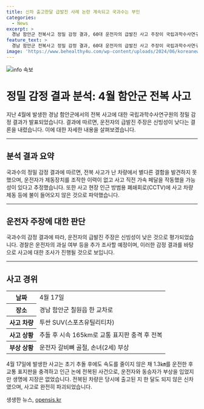 ```yaml
---
title: 신차 출고한달 급발진 사례 논란 계속되고 국과수는 부인
categories:
  - News
excerpt: >
  경남 함안군 전복사고 정밀 감정 결과, 60대 운전자의 급발진 사고 주장이 국립과학수사연구원에 의해 받아들여지지 않았다. 국과수는 정밀 감정 결과 전복 사고가 난 차량에서 결함을 발견하지 못했으며, 운전자가 제동장치를 조작한 이력이 없고 사고 직전 가속 페달을 작동했을 가능성이 있다고 추정했다. 이에 따라 운전자의 급발진 주장은 신빙성이 낮은 것으로 판단되어 운전자 과실 여부 등이 추가 조사될 예정이다. 이 사고로 운전자와 손녀가 다쳤으나, 심각한 생명에 지장은 없었다.
feature_text: >
  경남 함안군 전복사고 정밀 감정 결과, 60대 운전자의 급발진 사고 주장이 국립과학수사연구원에 의해 받아들여지지 않았다. 국과수는 정밀 감정 결과 전복 사고가 난 차량에서 결함을 발견하지 못했으며, 운전자가 제동장치를 조작한 이력이 없고 사고 직전 가속 페달을 작동했을 가능성이 있다고 추정했다. 이에 따라 운전자의 급발진 주장은 신빙성이 낮은 것으로 판단되어 운전자 과실 여부 등이 추가 조사될 예정이다. 이 사고로 운전자와 손녀가 다쳤으나, 심각한 생명에 지장은 없었다.
image: 'https://www.behealthy4u.com/wp-content/uploads/2024/06/koreanews.jpg'
---
```


<p><img src="https://www.behealthy4u.com/wp-content/uploads/2024/06/koreanews.jpg" alt="info 속보" /></p>

<h1>정밀 감정 결과 분석: 4월 함안군 전복 사고</h1>

<p data-ke-size="size16">지난 4월에 발생한 경남 함안군에서의 전복 사고에 대한 국립과학수사연구원의 정밀 감정 결과가 발표되었습니다. 결과에 따르면, 운전자의 급발진 주장은 신빙성이 낮다는 결론을 내렸습니다. 이에 대한 자세한 내용을 살펴보겠습니다.</p>

<hr>

<h2 data-ke-size="size26">분석 결과 요약</h2>

<p data-ke-size="size16">국과수의 정밀 감정 결과에 따르면, 전복 사고가 난 차량에서 별다른 결함을 발견하지 못했으며, 운전자가 제동장치를 조작한 이력이 없고 사고 직전 가속 페달을 작동했을 가능성이 있다고 추정했습니다. 또한 사고 현장 인근 방범용 폐쇄회로(CCTV)에 사고 차량 제동 등에 불이 들어오지 않은 것으로 파악했습니다.</p>

<hr>

<h2 data-ke-size="size26">운전자 주장에 대한 판단</h2>

<p data-ke-size="size16">국과수의 감정 결과에 따라, 운전자의 급발진 주장은 신빙성이 낮은 것으로 평가되었습니다. 경찰은 운전자의 과실 여부 등을 추가 조사할 예정이며, 이러한 감정 결과를 바탕으로 사고에 대한 조사가 진행될 것으로 보입니다.</p>

<hr>

<h2 data-ke-size="size26">사고 경위</h2>

<table>
    <tr>
        <th>날짜</th>
        <td>4월 17일</td>
    </tr>
    <tr>
        <th>장소</th>
        <td>경남 함안군 칠원읍 한 교차로</td>
    </tr>
    <tr>
        <th>사고 차량</th>
        <td>투싼 SUV(스포츠유틸리티차)</td>
    </tr>
    <tr>
        <th>사고 상황</th>
        <td>추돌 후 시속 165km로 교통 표지판 충격 후 전복</td>
    </tr>
    <tr>
        <th>부상 상황</th>
        <td>운전자 갈비뼈 골절, 손녀(2세) 부상</td>
    </tr>
</table>

<p data-ke-size="size16">4월 17일에 발생한 사고는 초기 추돌 후에도 속도를 줄이지 않은 채 1.3㎞를 운전한 후 교통 표지판을 충격하고 인근 논에 전복된 사건으로, 운전자와 동승자가 부상을 입었지만 생명에 지장은 없었습니다. 전복된 차량은 당시에 출고된 지 한 달도 되지 않은 신차였으며, 사고로 완전히 파괴되었습니다.</p>
생생한 뉴스, <a href="https://opensis.kr" rel="dofollow">opensis.kr</a>


